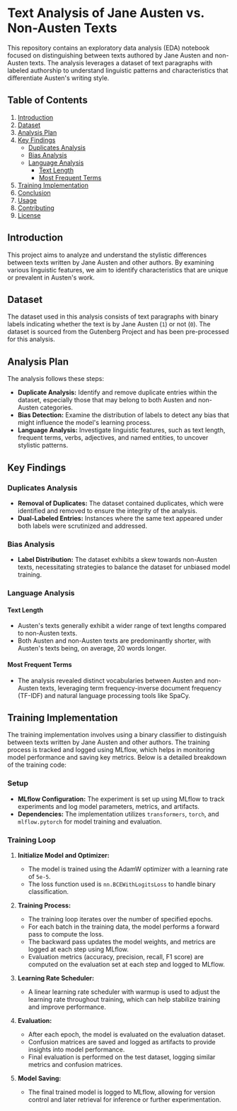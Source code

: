 # Text Analysis of Jane Austen vs. Non-Austen Texts

This repository contains an exploratory data analysis (EDA) notebook focused on distinguishing between texts authored by Jane Austen and non-Austen texts. The analysis leverages a dataset of text paragraphs with labeled authorship to understand linguistic patterns and characteristics that differentiate Austen's writing style.

## Table of Contents

1. [Introduction](#introduction)
2. [Dataset](#dataset)
3. [Analysis Plan](#analysis-plan)
4. [Key Findings](#key-findings)
    - [Duplicates Analysis](#duplicates-analysis)
    - [Bias Analysis](#bias-analysis)
    - [Language Analysis](#language-analysis)
        - [Text Length](#text-length)
        - [Most Frequent Terms](#most-frequent-terms)
5. [Training Implementation](#training-implementation)
6. [Conclusion](#conclusion)
7. [Usage](#usage)
8. [Contributing](#contributing)
9. [License](#license)

## Introduction

This project aims to analyze and understand the stylistic differences between texts written by Jane Austen and other authors. By examining various linguistic features, we aim to identify characteristics that are unique or prevalent in Austen's work.

## Dataset

The dataset used in this analysis consists of text paragraphs with binary labels indicating whether the text is by Jane Austen (`1`) or not (`0`). The dataset is sourced from the Gutenberg Project and has been pre-processed for this analysis.

## Analysis Plan

The analysis follows these steps:

- **Duplicate Analysis:** Identify and remove duplicate entries within the dataset, especially those that may belong to both Austen and non-Austen categories.
- **Bias Detection:** Examine the distribution of labels to detect any bias that might influence the model's learning process.
- **Language Analysis:** Investigate linguistic features, such as text length, frequent terms, verbs, adjectives, and named entities, to uncover stylistic patterns.

## Key Findings

### Duplicates Analysis

- **Removal of Duplicates:** The dataset contained duplicates, which were identified and removed to ensure the integrity of the analysis.
- **Dual-Labeled Entries:** Instances where the same text appeared under both labels were scrutinized and addressed.

### Bias Analysis

- **Label Distribution:** The dataset exhibits a skew towards non-Austen texts, necessitating strategies to balance the dataset for unbiased model training.

### Language Analysis

#### Text Length

- Austen's texts generally exhibit a wider range of text lengths compared to non-Austen texts.
- Both Austen and non-Austen texts are predominantly shorter, with Austen's texts being, on average, 20 words longer.

#### Most Frequent Terms

- The analysis revealed distinct vocabularies between Austen and non-Austen texts, leveraging term frequency-inverse document frequency (TF-IDF) and natural language processing tools like SpaCy.

## Training Implementation

The training implementation involves using a binary classifier to distinguish between texts written by Jane Austen and other authors. The training process is tracked and logged using MLflow, which helps in monitoring model performance and saving key metrics. Below is a detailed breakdown of the training code:

### Setup

- **MLflow Configuration:** The experiment is set up using MLflow to track experiments and log model parameters, metrics, and artifacts.
- **Dependencies:** The implementation utilizes `transformers`, `torch`, and `mlflow.pytorch` for model training and evaluation.

### Training Loop

1. **Initialize Model and Optimizer:**
   - The model is trained using the AdamW optimizer with a learning rate of `5e-5`.
   - The loss function used is `nn.BCEWithLogitsLoss` to handle binary classification.

2. **Training Process:**
   - The training loop iterates over the number of specified epochs.
   - For each batch in the training data, the model performs a forward pass to compute the loss.
   - The backward pass updates the model weights, and metrics are logged at each step using MLflow.
   - Evaluation metrics (accuracy, precision, recall, F1 score) are computed on the evaluation set at each step and logged to MLflow.

3. **Learning Rate Scheduler:**
   - A linear learning rate scheduler with warmup is used to adjust the learning rate throughout training, which can help stabilize training and improve performance.

4. **Evaluation:**
   - After each epoch, the model is evaluated on the evaluation dataset.
   - Confusion matrices are saved and logged as artifacts to provide insights into model performance.
   - Final evaluation is performed on the test dataset, logging similar metrics and confusion matrices.

5. **Model Saving:**
   - The final trained model is logged to MLflow, allowing for version control and later retrieval for inference or further experimentation.
